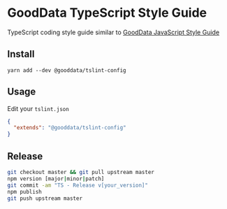 # GoodData TypeScript Style Guide

TypeScript coding style guide similar to [GoodData JavaScript Style Guide](https://github.com/gooddata/gdc-js-style/tree/master/javascript)

## Install
`yarn add --dev @gooddata/tslint-config`

## Usage
Edit your `tslint.json`
```json
{
  "extends": "@gooddata/tslint-config"
}
```

## Release
```bash
git checkout master && git pull upstream master
npm version [major|minor|patch]
git commit -am "TS - Release v[your_version]"
npm publish
git push upstream master
```
